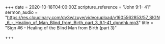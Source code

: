 +++
date = 2020-10-18T04:00:00Z
scripture_reference = "John 9:1- 41"
sermon_audio = "https://res.cloudinary.com/dy3wlzuye/video/upload/v1605562853/57_SIGN_6_-_Healing_of_Man_Blind_from_Birth_part_3_9.1-41_dpnnhk.mp3"
title = "Sign #6 - Healing of the Blind Man from Birth (part 3)"

+++
